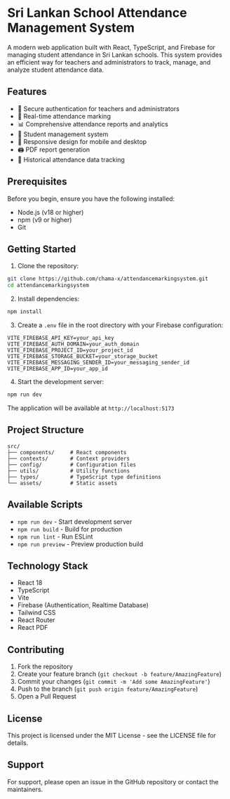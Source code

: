 # Sri Lankan School Attendance Management System

A modern web application built with React, TypeScript, and Firebase for managing student attendance in Sri Lankan schools. This system provides an efficient way for teachers and administrators to track, manage, and analyze student attendance data.

## Features

- 🔐 Secure authentication for teachers and administrators
- 📝 Real-time attendance marking
- 📊 Comprehensive attendance reports and analytics
- 👥 Student management system
- 📱 Responsive design for mobile and desktop
- 🖨️ PDF report generation
- 📅 Historical attendance data tracking

## Prerequisites

Before you begin, ensure you have the following installed:
- Node.js (v18 or higher)
- npm (v9 or higher)
- Git

## Getting Started

1. Clone the repository:
```bash
git clone https://github.com/chama-x/attendancemarkingsystem.git
cd attendancemarkingsystem
```

2. Install dependencies:
```bash
npm install
```

3. Create a `.env` file in the root directory with your Firebase configuration:
```env
VITE_FIREBASE_API_KEY=your_api_key
VITE_FIREBASE_AUTH_DOMAIN=your_auth_domain
VITE_FIREBASE_PROJECT_ID=your_project_id
VITE_FIREBASE_STORAGE_BUCKET=your_storage_bucket
VITE_FIREBASE_MESSAGING_SENDER_ID=your_messaging_sender_id
VITE_FIREBASE_APP_ID=your_app_id
```

4. Start the development server:
```bash
npm run dev
```

The application will be available at `http://localhost:5173`

## Project Structure

```
src/
├── components/     # React components
├── contexts/       # Context providers
├── config/         # Configuration files
├── utils/          # Utility functions
├── types/          # TypeScript type definitions
└── assets/         # Static assets
```

## Available Scripts

- `npm run dev` - Start development server
- `npm run build` - Build for production
- `npm run lint` - Run ESLint
- `npm run preview` - Preview production build

## Technology Stack

- React 18
- TypeScript
- Vite
- Firebase (Authentication, Realtime Database)
- Tailwind CSS
- React Router
- React PDF

## Contributing

1. Fork the repository
2. Create your feature branch (`git checkout -b feature/AmazingFeature`)
3. Commit your changes (`git commit -m 'Add some AmazingFeature'`)
4. Push to the branch (`git push origin feature/AmazingFeature`)
5. Open a Pull Request

## License

This project is licensed under the MIT License - see the LICENSE file for details.

## Support

For support, please open an issue in the GitHub repository or contact the maintainers.

